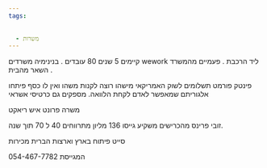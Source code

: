 ```yaml
---
tags:
  
  
  - משרות
---
```


 קיימים 5 שנים 80 עובדים . 
בנינימיה 
משרדים wework ליד הרכבת . 
פעמיים מהמשרד השאר מהבית . 

פינטק פורמט תשלומים לשוק האמריקאי 
מישהו רוצה לקנות משהו ואין לו כסף פיתחו אלגוריתם שמאפשר לאדם לקחת הלוואה. 
מספקים גם כרטיסי אשראי 

משרה פרונט
איש ריאקט 

זובי פרינס מהכרישים  משקיע
גייסו 136 מליון מתרווחים  40 ל 70 תוך שנה. 

סייט פיתוח בארץ וארצות הברית מכירות

המגייסת 054-467-7782 